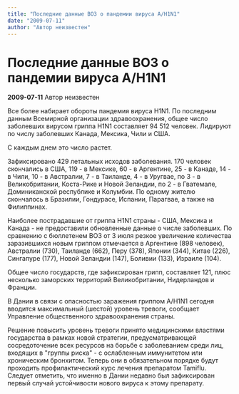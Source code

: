 ```yaml
---
title: "Последние данные ВОЗ о пандемии вируса A/H1N1"
date: "2009-07-11"
author: "Автор неизвестен"
---
```


# Последние данные ВОЗ о пандемии вируса A/H1N1

**2009-07-11** Автор неизвестен

Все более набирает обороты пандемия вируса H1N1. По последним данным Всемирной организации здравоохранения, общее число заболевших вирусом гриппа H1N1 составляет 94 512 человек. Лидируют по числу заболевших Канада, Мексика, Чили и США.

С каждым днем это число растет.

Зафиксировано 429 летальных исходов заболевания. 170 человек скончались в США, 119 - в Мексике, 60 - в Аргентине, 25 - в Канаде, 14 - в Чили, 10 - в Австралии, 7 - в Таиланде, 4 - в Уругвае, по 3 - в Великобритании, Коста-Рике и Новой Зеландии, по 2 - в Гватемале, Доминиканской республике и Колумбии. По одному жителю скончалось в Бразилии, Гондурасе, Испании, Парагвае, а также на Филиппинах.

Наиболее пострадавшие от гриппа H1N1 страны - США, Мексика и Канада - не предоставили обновленные данные о числе заболевших. По сравнению с бюллетенем ВОЗ от 3 июля резкое увеличение количества заразившихся новым гриппом отмечается в Аргентине (898 человек), Австралии (730), Таиланде (662), Перу (378), Японии (344), Китае (226), Сингапуре (177), Новой Зеландии (147), Боливии (133), Израиле (104).

Общее число государств, где зафиксирован грипп, составляет 121, плюс несколько заморских территорий Великобритании, Нидерландов и Франции.

В Дании в связи с опасностью заражения гриппом A/H1N1 сегодня вводится максимальный (шестой) уровень тревоги, сообщает Управление общественного здравоохранения страны.

Решение повысить уровень тревоги принято медицинскими властями государства в рамках новой стратегии, предусматривающей сосредоточение всех ресурсов на борьбе с заболеванием среди лиц, входящих в "группы риска" - с ослабленным иммунитетом или хроническим бронхитом. Теперь они в обязательном порядке будут проходить профилактический курс лечения препаратом Tamiflu. Следует отметить, что именно в Дании недавно был зафиксирован первый случай устойчивости нового вируса к этому препарату.